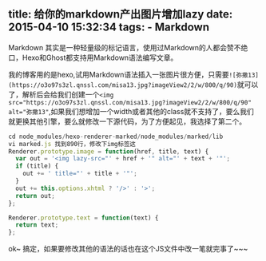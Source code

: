title: 给你的markdown产出图片增加lazy
date: 2015-04-10 15:32:34
tags:
	- Markdown
---
Markdown 其实是一种轻量级的标记语言，使用过Markdown的人都会赞不绝口，Hexo和Ghost都支持用Markdown语法编写文章。
<!-- more -->
我的博客用的是hexo,试用Markdown语法插入一张图片很方便，只需要`![弥撒13](https://o3o97s3zl.qnssl.com/misa13.jpg?imageView2/2/w/800/q/90)`就可以了，解析后会给我们创建一个`<img src="https://o3o97s3zl.qnssl.com/misa13.jpg?imageView2/2/w/800/q/90" alt="弥撒13"`,如果我们想增加一个width或者其他的class就不支持了，要么我们就更换其他引擎，要么就修改一下源代码，为了方便起见，我选择了第二个。
```javascript
cd node_modules/hexo-renderer-marked/node_modules/marked/lib
vi marked.js 找到890行，修改下img标签这
Renderer.prototype.image = function(href, title, text) {
  var out = '<img lazy-src="' + href + '" alt="' + text + '"';
  if (title) {
    out += ' title="' + title + '"';
  }
  out += this.options.xhtml ? '/>' : '>';
  return out;
};

Renderer.prototype.text = function(text) {
  return text;
};
```
ok~ 搞定，如果要修改其他的语法的话也在这个JS文件中改一笔就完事了~~~
